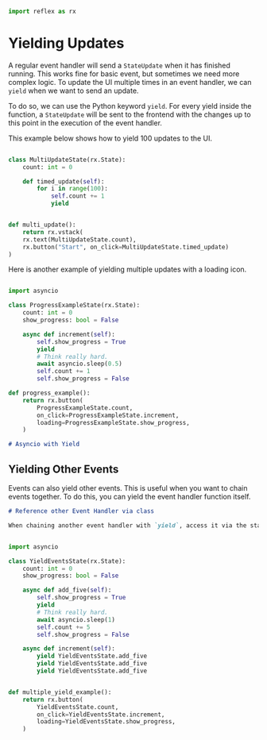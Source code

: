 ```python exec
import reflex as rx

```

# Yielding Updates

A regular event handler will send a `StateUpdate` when it has finished running. This works fine for basic event, but sometimes we need more complex logic. To update the UI multiple times in an event handler, we can `yield` when we want to send an update.

To do so, we can use the Python keyword `yield`. For every yield inside the function, a `StateUpdate` will be sent to the frontend with the changes up to this point in the execution of the event handler.

This example below shows how to yield 100 updates to the UI.

```python demo exec

class MultiUpdateState(rx.State):
    count: int = 0

    def timed_update(self):
        for i in range(100):
            self.count += 1
            yield


def multi_update():
    return rx.vstack(
    rx.text(MultiUpdateState.count),
    rx.button("Start", on_click=MultiUpdateState.timed_update)
)

```

Here is another example of yielding multiple updates with a loading icon.

```python demo exec

import asyncio

class ProgressExampleState(rx.State):
    count: int = 0
    show_progress: bool = False

    async def increment(self):
        self.show_progress = True
        yield
        # Think really hard.
        await asyncio.sleep(0.5)
        self.count += 1
        self.show_progress = False

def progress_example():
    return rx.button(
        ProgressExampleState.count,
        on_click=ProgressExampleState.increment,
        loading=ProgressExampleState.show_progress,
    )

```


```md video https://youtube.com/embed/ITOZkzjtjUA?start=6463&end=6835
# Asyncio with Yield
```


## Yielding Other Events

Events can also yield other events. This is useful when you want to chain events together. To do this, you can yield the event handler function itself.

```md alert
# Reference other Event Handler via class

When chaining another event handler with `yield`, access it via the state class, not `self`.
```

```python demo exec

import asyncio

class YieldEventsState(rx.State):
    count: int = 0
    show_progress: bool = False

    async def add_five(self):
        self.show_progress = True
        yield
        # Think really hard.
        await asyncio.sleep(1)
        self.count += 5
        self.show_progress = False

    async def increment(self):
        yield YieldEventsState.add_five
        yield YieldEventsState.add_five
        yield YieldEventsState.add_five 


def multiple_yield_example():
    return rx.button(
        YieldEventsState.count,
        on_click=YieldEventsState.increment,
        loading=YieldEventsState.show_progress,
    )

```